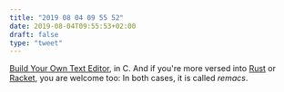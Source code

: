 ```yaml
---
title: "2019 08 04 09 55 52"
date: 2019-08-04T09:55:53+02:00
draft: false
type: "tweet"
---
```

[Build Your Own Text Editor](https://viewsourcecode.org/snaptoken/kilo/index.html), in C. And if you're more versed into [Rust](https://github.com/remacs/remacs) or [Racket](https://github.com/soegaard/remacs), you are welcome too: In both cases, it is called *remacs*.
